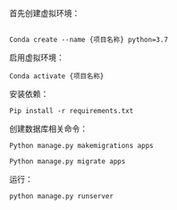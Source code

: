 首先创建虚拟环境：

```shell

Conda create --name {项目名称} python=3.7
```

 

启用虚拟环境：

```
Conda activate {项目名称}
```

 

安装依赖：

```
Pip install -r requirements.txt
```

 

创建数据库相关命令：

```
Python manage.py makemigrations apps
```

 

```
Python manage.py migrate apps
```



运行：

```
python manage.py runserver
```

